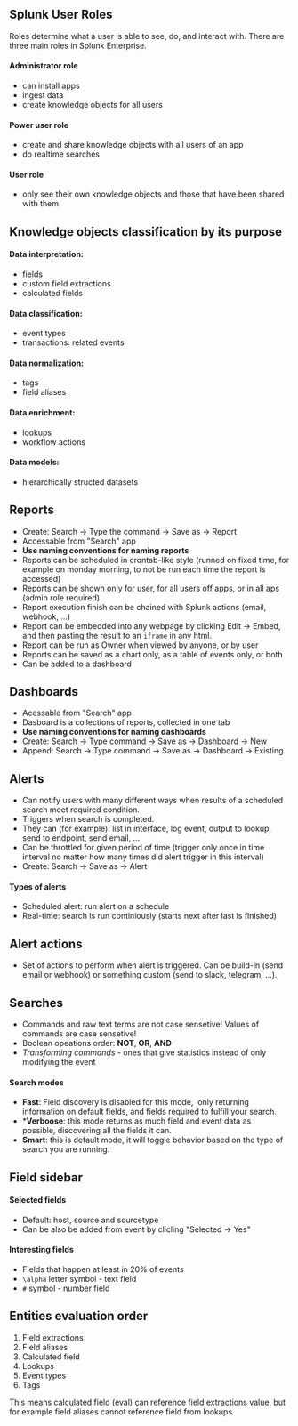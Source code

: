 ## Splunk User Roles

Roles determine what a user is able to see, do, and interact with. There are three main roles in Splunk Enterprise. 

#### Administrator role
* can install apps
* ingest data
* create knowledge objects for all users

#### Power user role
* create and share knowledge objects with all users of an app
*  do realtime searches

#### User role
* only see their own knowledge objects and those that have been shared with them

## Knowledge objects classification by its purpose

#### Data interpretation:
* fields
* custom field extractions
* calculated fields

#### Data classification:
* event types
* transactions: related events

#### Data normalization:
* tags
* field aliases

#### Data enrichment:
* lookups
* workflow actions

#### Data models:
* hierarchically structed datasets

## Reports
* Create: Search -> Type the command -> Save as -> Report
* Accessable from "Search" app
* **Use naming conventions for naming reports**
* Reports can be scheduled in crontab-like style (runned on fixed time, for example on monday morning, to not be run each time the report is accessed)
* Reports can be shown only for user, for all users off apps, or in all aps (admin role required)
* Report execution finish can be chained with Splunk actions (email, webhook, ...)
* Report can be embedded into any webpage by clicking Edit -> Embed, and then pasting the result to an `iframe` in any html.
* Report can be run as Owner when viewed by anyone, or by user
* Reports can be saved as a chart only, as a table of events only, or both
* Can be added to a dashboard

## Dashboards
* Acessable from "Search" app
* Dasboard is a collections of reports, collected in one tab
* **Use naming conventions for naming dashboards**
* Create: Search -> Type command -> Save as -> Dashboard -> New
* Append: Search -> Type command -> Save as -> Dashboard -> Existing

## Alerts
* Can notify users with many different ways when results of a scheduled search meet required condition.
* Triggers when search is completed.
* They can (for example): list in interface, log event, output to lookup, send to endpoint, send email, ...
* Can be throttled for given period of time (trigger only once in time interval no matter how many times did alert trigger in this interval)
* Create: Search -> Save as -> Alert

#### Types of alerts
* Scheduled alert: run alert on a schedule
* Real-time: search is run continiously (starts next after last is finished)

## Alert actions
* Set of actions to perform when alert is triggered. Can be build-in (send email or webhook) or something custom (send to slack, telegram, ...).

## Searches
* Commands and raw text terms are not case sensetive! Values of commands are case sensetive!
* Boolean opeations order: **NOT**, **OR**, **AND**
* _Transforming commands_ - ones that give statistics instead of only modifying the event

#### Search modes
* **Fast**: Field discovery is disabled for this mode,  only returning information on default fields, and fields required to fulfill your search.
* ***Verboose**: this mode returns as much field and event data as possible, discovering all the fields it can.
* **Smart**: this is default mode, it will toggle behavior based on the type of search you are running.

## Field sidebar

#### Selected fields
* Default: host, source and sourcetype
* Can be also be added from event by clicling "Selected -> Yes"

#### Interesting fields
* Fields that happen at least in 20% of events
* `\alpha` letter symbol - text field
* `#` symbol - number field

## Entities evaluation order

1. Field extractions
2. Field aliases
3. Calculated field
4. Lookups
5. Event types
6. Tags

This means calculated field (eval) can reference field extractions value, but for example field aliases cannot reference field from lookups.